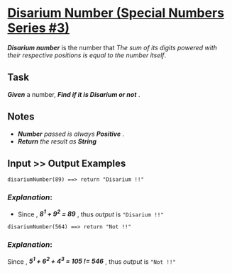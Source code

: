 # [Disarium Number (Special Numbers Series #3)](https://www.codewars.com/kata/disarium-number-special-numbers-series-number-3 "https://www.codewars.com/kata/5a53a17bfd56cb9c14000003")

**_Disarium number_** is the number that *The sum of its digits powered with their respective positions is equal to the number itself*.

## Task

**_Given_** a number, **_Find if it is Disarium or not_** . 

## Notes 

* **_Number_** *passed is always*  **_Positive_** .
* **_Return_** *the result as* **_String_**

## Input >> Output Examples

```
disariumNumber(89) ==> return "Disarium !!"
```

### **_Explanation_**:

* Since , **_8<sup>1</sup> + 9<sup>2</sup> = 89_** , thus *output* is `"Disarium !!"`

```
disariumNumber(564) ==> return "Not !!"
```

### **_Explanation_**:

Since , **_5<sup>1</sup> + 6<sup>2</sup> + 4<sup>3</sup> = 105 != 546_** ,  thus *output* is `"Not !!"`